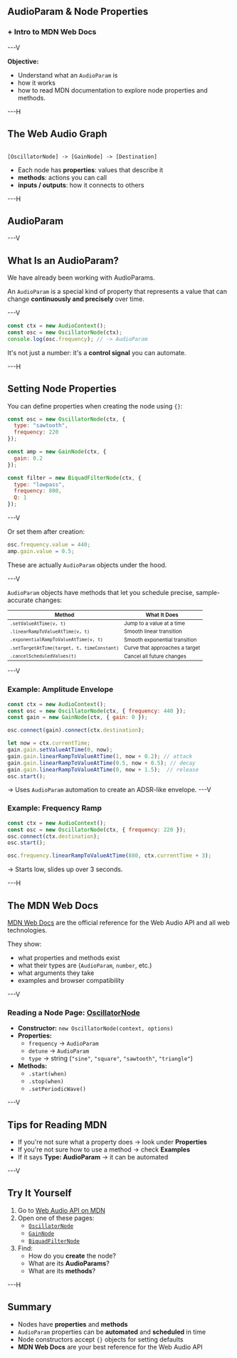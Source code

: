
## AudioParam & Node Properties  
### + Intro to MDN Web Docs

---V

**Objective:**  
- Understand what an `AudioParam` is
- how it works
- how to read MDN documentation to explore node properties and methods.

---H

## The Web Audio Graph

```

[OscillatorNode] -> [GainNode] -> [Destination]

```

- Each node has **properties**: values that describe it  
- **methods**: actions you can call  
- **inputs / outputs**: how it connects to others  

---H

## AudioParam

---V

## What Is an AudioParam?

We have already been working with AudioParams.

An `AudioParam` is a special kind of property that represents a value that can change **continuously and precisely** over time.

---V


```js
const ctx = new AudioContext();
const osc = new OscillatorNode(ctx);
console.log(osc.frequency); // -> AudioParam
```

It's not just a number: it's a **control signal** you can automate.

---H

## Setting Node Properties

You can define properties when creating the node using `{}`:

```js
const osc = new OscillatorNode(ctx, {
  type: "sawtooth",
  frequency: 220
});

const amp = new GainNode(ctx, {
  gain: 0.2
});

const filter = new BiquadFilterNode(ctx, {
  type: "lowpass",
  frequency: 800,
  Q: 1
});
```

---V

Or set them after creation:

```js
osc.frequency.value = 440;
amp.gain.value = 0.5;
```

These are actually `AudioParam` objects under the hood.

---V

[//]: # (## Automating AudioParams)

`AudioParam` objects have methods that let you schedule precise, sample-accurate changes:

<table style="font-size: smaller">
  <thead>
    <tr>
      <th>Method</th>
      <th>What It Does</th>
    </tr>
  </thead>
  <tbody>
    <tr>
      <td><code>.setValueAtTime(v, t)</code></td>
      <td>Jump to a value at a time</td>
    </tr>
    <tr>
      <td><code>.linearRampToValueAtTime(v, t)</code></td>
      <td>Smooth linear transition</td>
    </tr>
    <tr>
      <td><code>.exponentialRampToValueAtTime(v, t)</code></td>
      <td>Smooth exponential transition</td>
    </tr>
    <tr>
      <td><code>.setTargetAtTime(target, t, timeConstant)</code></td>
      <td>Curve that approaches a target</td>
    </tr>
    <tr>
      <td><code>.cancelScheduledValues(t)</code></td>
      <td>Cancel all future changes</td>
    </tr>
  </tbody>
</table>


---V

### Example: Amplitude Envelope

```js
const ctx = new AudioContext();
const osc = new OscillatorNode(ctx, { frequency: 440 });
const gain = new GainNode(ctx, { gain: 0 });

osc.connect(gain).connect(ctx.destination);

let now = ctx.currentTime;
gain.gain.setValueAtTime(0, now);
gain.gain.linearRampToValueAtTime(1, now + 0.2); // attack
gain.gain.linearRampToValueAtTime(0.5, now + 0.5); // decay
gain.gain.linearRampToValueAtTime(0, now + 1.5);  // release
osc.start();
```
&rarr; Uses `AudioParam` automation to create an ADSR-like envelope.
---V

### Example: Frequency Ramp

```js
const ctx = new AudioContext();
const osc = new OscillatorNode(ctx, { frequency: 220 });
osc.connect(ctx.destination);
osc.start();

osc.frequency.linearRampToValueAtTime(880, ctx.currentTime + 3);
```

&rarr; Starts low, slides up over 3 seconds.


---H

## The MDN Web Docs

[MDN Web Docs](https://developer.mozilla.org/en-US/docs/Web/API) are the official reference for the Web Audio API and all web technologies.

They show:

* what properties and methods exist
* what their types are (`AudioParam`, `number`, etc.)
* what arguments they take
* examples and browser compatibility

---V

### Reading a Node Page: [OscillatorNode](https://developer.mozilla.org/en-US/docs/Web/API/OscillatorNode)
- **Constructor:** `new OscillatorNode(context, options)`
- **Properties:**
  - `frequency` &rarr; `AudioParam`
  - `detune` &rarr; `AudioParam`
  - `type` &rarr; string (`"sine"`, `"square"`, `"sawtooth"`, `"triangle"`)
- **Methods:**
  - `.start(when)`
  - `.stop(when)`
  - `.setPeriodicWave()`

---V

## Tips for Reading MDN

* If you're not sure what a property does &rarr; look under **Properties**
* If you're not sure how to use a method &rarr; check **Examples**
* If it says **Type: AudioParam** &rarr; it can be automated

---V

## Try It Yourself

1. Go to [Web Audio API on MDN](https://developer.mozilla.org/en-US/docs/Web/API/Web_Audio_API)
2. Open one of these pages:
   - [`OscillatorNode`](https://developer.mozilla.org/en-US/docs/Web/API/OscillatorNode)
   - [`GainNode`](https://developer.mozilla.org/en-US/docs/Web/API/GainNode)
   - [`BiquadFilterNode`](https://developer.mozilla.org/en-US/docs/Web/API/BiquadFilterNode)
3. Find:
   - How do you **create** the node? 
   - What are its **AudioParams**? 
   - What are its **methods**?

---H

## Summary

* Nodes have **properties** and **methods**
* `AudioParam` properties can be **automated** and **scheduled** in time
* Node constructors accept `{}` objects for setting defaults
* **MDN Web Docs** are your best reference for the Web Audio API

